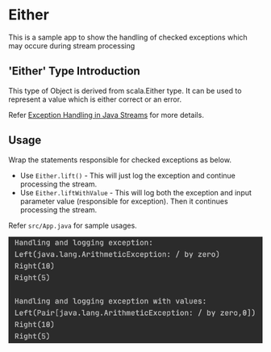 # Either
This is a sample app to show the handling of checked exceptions which may occure during stream processing

'Either' Type Introduction
--------------------------
This type of Object is derived from scala.Either type. It can be used to represent a value which is either correct or an error.

Refer [Exception Handling in Java Streams](https://dev.to/brianverm/exception-handling-in-java-streams-2mjh) for more details.

Usage
---------
Wrap the statements responsible for checked exceptions as below.

* Use `Either.lift()` - This will just log the exception and continue processing the stream.
* Use `Either.liftWithValue` - This will log both the exception and input parameter value (responsible for exception). Then it continues processing the stream.

Refer `src/App.java` for sample usages.

![alt text](https://github.com/javed0863/Either/blob/main/output.png?raw=true)
